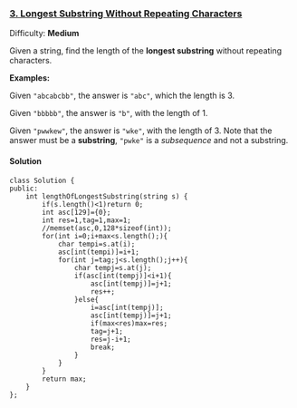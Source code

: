 ### [3\. Longest Substring Without Repeating Characters](https://leetcode.com/problems/longest-substring-without-repeating-characters/description/)

Difficulty: **Medium**



Given a string, find the length of the **longest substring** without repeating characters.

**Examples:**

Given `"abcabcbb"`, the answer is `"abc"`, which the length is 3.

Given `"bbbbb"`, the answer is `"b"`, with the length of 1.

Given `"pwwkew"`, the answer is `"wke"`, with the length of 3\. Note that the answer must be a **substring**, `"pwke"` is a _subsequence_ and not a substring.



#### Solution
```
class Solution {
public:
    int lengthOfLongestSubstring(string s) {
        if(s.length()<1)return 0;
        int asc[129]={0};
        int res=1,tag=1,max=1;
        //memset(asc,0,128*sizeof(int));
        for(int i=0;i+max<s.length();){
            char tempi=s.at(i);
            asc[int(tempi)]=i+1;
            for(int j=tag;j<s.length();j++){
                char tempj=s.at(j);
                if(asc[int(tempj)]<i+1){
                    asc[int(tempj)]=j+1;
                    res++;
                }else{
                    i=asc[int(tempj)];
                    asc[int(tempj)]=j+1;
                    if(max<res)max=res;
                    tag=j+1;
                    res=j-i+1;
                    break;
                }  
            }
        }
        return max;          
    }
};
```
